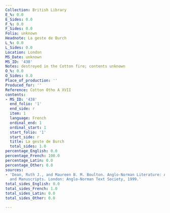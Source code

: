 ```yaml
---
Collection: British Library
E_%: 0.0
E_Sides: 0.0
F_%: 0.0
F_Sides: 0.0
Folia: unknown
Headnote: La geste de Burch
L_%: 0.0
L_Sides: 0.0
Location: London
MS_Date: unknown
MS_ID: '438'
Notes: destroyed in the Cotton fire; contents unknown
O_%: 0.0
O_Sides: 0.0
Place_of_production: ''
Produced_for: ''
Reference: Cotton Otho A XVII
contents:
- MS_ID: '438'
  end_folio: '1'
  end_side: r
  item: 1
  language: French
  ordinal_end: 1
  ordinal_start: 1
  start_folio: '1'
  start_side: r
  title: La geste de Burch
  total_sides: 1.0
percentage_English: 0.0
percentage_French: 100.0
percentage_Latin: 0.0
percentage_Other: 0.0
sources:
- 'Dean, Ruth J., and Maureen B. M. Boulton. Anglo-Norman Literature: A Guide to Texts
  and Manuscripts. London: Anglo-Norman Text Society, 1999.'
total_sides_English: 0.0
total_sides_French: 1.0
total_sides_Latin: 0.0
total_sides_Other: 0.0

---
```

